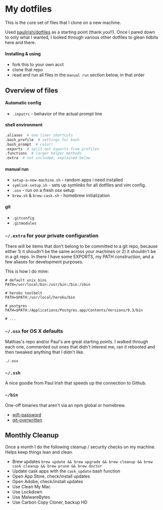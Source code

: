 # My dotfiles

This is the core set of files that I clone on a new machine.

Used [paulirish/dotfiles](https://github.com/paulirish/dotfiles) as a starting point (thank you!!). Once I pared down to only what I wanted, I looked through various other dotfiles to glean tidbits here and there.


#### Installing & using

* fork this to your own acct
* clone that repo
* read and run all files in the `manual run` section below, in that order


## Overview of files

####  Automatic config
* `.inputrc` - behavior of the actual prompt line

#### shell environment
```bash
.aliases  # one liner shortcuts
.bash_profile  # settings for bash
.bash_prompt  # color!
.exports  # split out exports from profiles
.functions  # larger helper methods
.extra  # not included, explained below
```

#### manual run
* `setup-a-new-machine.sh` - random apps i need installed
* `symlink-setup.sh`  - sets up symlinks for all dotfiles and vim config.
* `.osx` - run on a fresh osx setup
* `brew.sh` & `brew-cask.sh` - homebrew initialization

#### git
* `.gitconfig`
* `.gitmodules`


### `~/.extra` for your private configuration

There will be items that don't belong to be committed to a git repo, because either 1) it shoudn't be the same across your machines or 2) it shouldn't be in a git repo. In there I have some EXPORTS, my PATH construction, and a few aliases for development purposes.

This is how I do mine:

```shell
# default unix bins
PATH=/usr/local/bin:/usr/bin:/bin:/sbin

# heroku toolbelt
PATH=$PATH:/usr/local/heroku/bin

# postgres
PATH=$PATH:/Applications/Postgres.app/Contents/Versions/9.3/bin

# ...
```


### `~/.osx` for OS X defaults

Mathias's repo and/or Paul's are great starting points. I walked through each one, commented out ones that didn't interest me, ran it rebooted and then tweaked anything that I didn't like.

```bash
./.osx
```


### `~/.ssh`

A nice goodie from Paul Irish that speeds up the connection to Github.


### `~/bin`

One-off binaries that aren't via an npm global or homebrew.
- [wifi-password](https://github.com/rauchg/wifi-password)
- [git-overwritten](https://github.com/mislav/dotfiles/blob/master/bin/git-overwritten)



## Monthly Cleanup

Once a month I do the following cleanup / security checks on my machine. Helps keep things lean and clean.

- Brew updates `brew update && brew upgrade && brew cleanup && brew cask cleanup && brew prune && brew doctor`
- Update cask apps with the `cask_update` bash function
- Open App Store, check/install updates
- Open Adobe, check/install updates
- Use Clean My Mac
- Use Lockdown
- Use MalwareBytes
- Use Carbon Copy Cloner, backup HD
